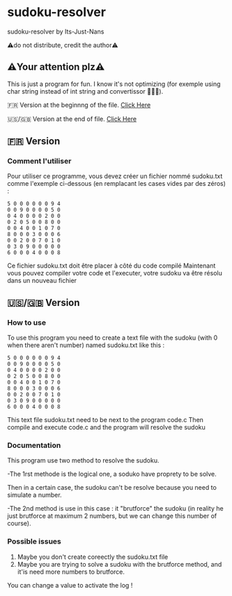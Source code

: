 # sudoku-resolver
sudoku-resolver by Its-Just-Nans

⚠️do not distribute, credit the author⚠️


## ⚠️Your attention plz⚠️
This is just a program for fun.
I know it's not optimizing (for exemple using char string instead of int string and convertissor 🤪🤪🤪).

🇫🇷 Version at the beginnng of the file. [Click Here](https://github.com/Its-Just-Nans/sudoku-resolver/blob/master/README.md#-version)

🇺🇸/🇬🇧 Version at the end of file. [Click Here](https://github.com/Its-Just-Nans/sudoku-resolver/blob/master/README.md#-version-1)

## 🇫🇷 Version
### Comment l'utiliser
Pour utiliser ce programme, vous devez créer un fichier nommé sudoku.txt comme l'exemple ci-dessous (en remplacant les cases vides par des zéros) :

```
5 0 0 0 0 0 0 9 4
0 0 9 0 0 0 0 5 0
0 4 0 0 0 0 2 0 0
0 2 0 5 0 0 8 0 0
0 0 4 0 0 1 0 7 0
8 0 0 0 3 0 0 0 6
0 0 2 0 0 7 0 1 0
0 3 0 9 0 0 0 0 0
6 0 0 0 4 0 0 0 8
```
Ce fichier sudoku.txt doit être placer à côté du code compilé
Maintenant vous pouvez compiler votre code et l'executer, votre sudoku va être résolu dans un nouveau fichier

## 🇺🇸/🇬🇧 Version
### How to use
To use this program you need to create a text file with the sudoku (with 0 when there aren't number) named sudoku.txt
like this :

```
5 0 0 0 0 0 0 9 4
0 0 9 0 0 0 0 5 0
0 4 0 0 0 0 2 0 0
0 2 0 5 0 0 8 0 0
0 0 4 0 0 1 0 7 0
8 0 0 0 3 0 0 0 6
0 0 2 0 0 7 0 1 0
0 3 0 9 0 0 0 0 0
6 0 0 0 4 0 0 0 8
```
This text file sudoku.txt need to be next to the program code.c
Then compile and execute code.c and the program will resolve the sudoku

### Documentation

This program use two method to resolve the sudoku.

-The 1rst methode is the logical one, a soduko have proprety to be solve.

Then in a certain case, the sudoku can't be resolve because you need to simulate a number.

-The 2nd method is use in this case : it "brutforce" the sudoku (in reality he just brutforce at maximum 2 numbers, but we can change this number of course).


### Possible issues
1. Maybe you don't create coreectly the sudoku.txt file
2. Maybe you are trying to solve a sudoku with the brutforce method, and it'is need more numbers to brutforce.

You can change a value to activate the log !
